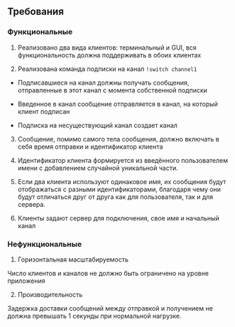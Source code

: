 ## Требования

### Функциональные

1. Реализовано два вида клиентов: терминальный и GUI, вся функциональность должна поддерживать в обоих клиентах

2. Реализована команда подписки на канал `!switch channel1`

* Подписавшиеся на канал должны получать сообщения, отправленные в этот канал с момента собственной подписки

* Введенное в канал сообщение отправляется в канал, на который клиент подписан

* Подписка на несуществующий канал создает канал

3. Сообщение, помимо самого тела сообщения, должно включать в себя время отправки и идентификатор клиента

4. Идентификатор клиента формируется из введённого пользователем имени с добавлением случайной уникальной части.

5. Если два клиента используют одинаковое имя, их сообщения будут отображаться с разными идентификаторами, благодаря чему они будут отличаться друг от друга как для пользователя, так и для сервера.

6. Клиенты задают сервер для подключения, свое имя и начальный канал

### Нефункциональные

1. Горизонтальная масштабируемость 

Число клиентов и каналов не должно быть ограничено на уровне приложения

2. Производительность

Задержка доставки сообщений между отправкой и получением не должна превышать 1 секунды при нормальной нагрузке.
